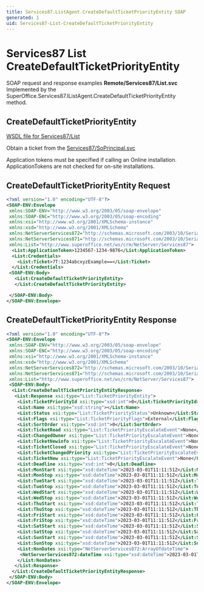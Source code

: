 ```yaml
---
title: Services87.ListAgent.CreateDefaultTicketPriorityEntity SOAP
generated: 1
uid: Services87-List-CreateDefaultTicketPriorityEntity
---
```


# Services87 List CreateDefaultTicketPriorityEntity

SOAP request and response examples **Remote/Services87/List.svc**
Implemented by the <see cref="M:SuperOffice.Services87.IListAgent.CreateDefaultTicketPriorityEntity">SuperOffice.Services87.IListAgent.CreateDefaultTicketPriorityEntity</see> method.

## CreateDefaultTicketPriorityEntity





[WSDL file for Services87/List](../Services87-List.md)

Obtain a ticket from the [Services87/SoPrincipal.svc](../SoPrincipal/index.md)

Application tokens must be specified if calling an Online installation. ApplicationTokens are not checked for on-site installations.

## CreateDefaultTicketPriorityEntity Request

```xml
<?xml version="1.0" encoding="UTF-8"?>
<SOAP-ENV:Envelope
 xmlns:SOAP-ENV="http://www.w3.org/2003/05/soap-envelope"
 xmlns:SOAP-ENC="http://www.w3.org/2003/05/soap-encoding"
 xmlns:xsi="http://www.w3.org/2001/XMLSchema-instance"
 xmlns:xsd="http://www.w3.org/2001/XMLSchema"
 xmlns:NetServerServices872="http://schemas.microsoft.com/2003/10/Serialization/Arrays"
 xmlns:NetServerServices871="http://schemas.microsoft.com/2003/10/Serialization/"
 xmlns:List="http://www.superoffice.net/ws/crm/NetServer/Services87">
  <List:ApplicationToken>1234567-1234-9876</List:ApplicationToken>
  <List:Credentials>
    <List:Ticket>7T:1234abcxyzExample==</List:Ticket>
  </List:Credentials>
 <SOAP-ENV:Body>
   <List:CreateDefaultTicketPriorityEntity>
   </List:CreateDefaultTicketPriorityEntity>

 </SOAP-ENV:Body>
</SOAP-ENV:Envelope>

```


## CreateDefaultTicketPriorityEntity Response

```xml
<?xml version="1.0" encoding="UTF-8"?>
<SOAP-ENV:Envelope
 xmlns:SOAP-ENV="http://www.w3.org/2003/05/soap-envelope"
 xmlns:SOAP-ENC="http://www.w3.org/2003/05/soap-encoding"
 xmlns:xsi="http://www.w3.org/2001/XMLSchema-instance"
 xmlns:xsd="http://www.w3.org/2001/XMLSchema"
 xmlns:NetServerServices872="http://schemas.microsoft.com/2003/10/Serialization/Arrays"
 xmlns:NetServerServices871="http://schemas.microsoft.com/2003/10/Serialization/"
 xmlns:List="http://www.superoffice.net/ws/crm/NetServer/Services87">
 <SOAP-ENV:Body>
  <List:CreateDefaultTicketPriorityEntityResponse>
   <List:Response xsi:type="List:TicketPriorityEntity">
    <List:TicketPriorityId xsi:type="xsd:int">0</List:TicketPriorityId>
    <List:Name xsi:type="xsd:string"></List:Name>
    <List:Status xsi:type="List:TicketPriorityStatus">Unknown</List:Status>
    <List:Flags xsi:type="List:TicketPriorityFlags">External</List:Flags>
    <List:SortOrder xsi:type="xsd:int">0</List:SortOrder>
    <List:TicketRead xsi:type="List:TicketPriorityEscalateEvent">None</List:TicketRead>
    <List:ChangedOwner xsi:type="List:TicketPriorityEscalateEvent">None</List:ChangedOwner>
    <List:TicketNewinfo xsi:type="List:TicketPriorityEscalateEvent">None</List:TicketNewinfo>
    <List:TicketClosed xsi:type="List:TicketPriorityEscalateEvent">None</List:TicketClosed>
    <List:TicketChangedPriority xsi:type="List:TicketPriorityEscalateEvent">None</List:TicketChangedPriority>
    <List:TicketNew xsi:type="List:TicketPriorityEscalateEvent">None</List:TicketNew>
    <List:Deadline xsi:type="xsd:int">0</List:Deadline>
    <List:MonStart xsi:type="xsd:dateTime">2023-03-01T11:11:51Z</List:MonStart>
    <List:MonStop xsi:type="xsd:dateTime">2023-03-01T11:11:51Z</List:MonStop>
    <List:TueStart xsi:type="xsd:dateTime">2023-03-01T11:11:51Z</List:TueStart>
    <List:TueStop xsi:type="xsd:dateTime">2023-03-01T11:11:51Z</List:TueStop>
    <List:WedStart xsi:type="xsd:dateTime">2023-03-01T11:11:51Z</List:WedStart>
    <List:WedStop xsi:type="xsd:dateTime">2023-03-01T11:11:51Z</List:WedStop>
    <List:ThuStart xsi:type="xsd:dateTime">2023-03-01T11:11:51Z</List:ThuStart>
    <List:ThuStop xsi:type="xsd:dateTime">2023-03-01T11:11:51Z</List:ThuStop>
    <List:FriStart xsi:type="xsd:dateTime">2023-03-01T11:11:51Z</List:FriStart>
    <List:FriStop xsi:type="xsd:dateTime">2023-03-01T11:11:51Z</List:FriStop>
    <List:SatStart xsi:type="xsd:dateTime">2023-03-01T11:11:51Z</List:SatStart>
    <List:SatStop xsi:type="xsd:dateTime">2023-03-01T11:11:51Z</List:SatStop>
    <List:SunStart xsi:type="xsd:dateTime">2023-03-01T11:11:51Z</List:SunStart>
    <List:SunStop xsi:type="xsd:dateTime">2023-03-01T11:11:51Z</List:SunStop>
    <List:NonDates xsi:type="NetServerServices872:ArrayOfdateTime">
     <NetServerServices872:dateTime xsi:type="xsd:dateTime">2023-03-01T11:11:51Z</NetServerServices872:dateTime>
    </List:NonDates>
   </List:Response>
  </List:CreateDefaultTicketPriorityEntityResponse>
 </SOAP-ENV:Body>
</SOAP-ENV:Envelope>

```

